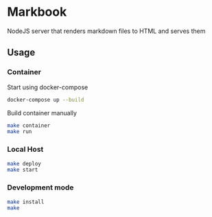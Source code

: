 # Markbook

NodeJS server that renders markdown files to HTML and serves them

## Usage

### Container

Start using docker-compose

```bash
docker-compose up --build
```

Build container manually

```bash
make container
make run
```

### Local Host

```bash
make deploy
make start
```

### Development mode

```bash
make install
make
```
